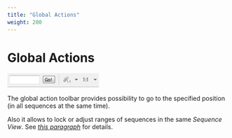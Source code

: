 ```yaml
---
title: "Global Actions"
weight: 200
---
```



# Global Actions


![](/images/65929375/65929376.png)

The global action toolbar provides possibility to go to the specified position (in all sequences at the same time).

Also it allows to lock or adjust ranges of sequences in the same _Sequence View_. See [_this paragraph_](locking-and-synchronize-ranges-of-several-sequences.md) for details.
